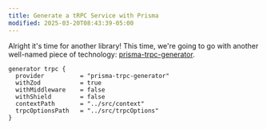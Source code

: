 ```yaml
---
title: Generate a tRPC Service with Prisma
modified: 2025-03-20T08:43:39-05:00
---
```


Alright it's time for another library! This time, we're going to go with another well-named piece of technology: [prisma-trpc-generator](https://github.com/omar-dulaimi/prisma-trpc-generator).

```prisma
generator trpc {
  provider          = "prisma-trpc-generator"
  withZod           = true
  withMiddleware    = false
  withShield        = false
  contextPath       = "../src/context"
  trpcOptionsPath   = "../src/trpcOptions"
}
```
